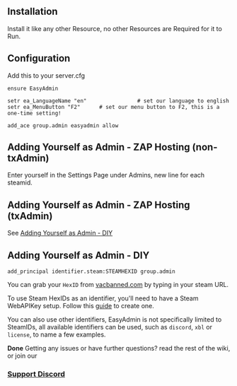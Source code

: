 ## Installation
Install it like any other Resource, no other Resources are Required for it to Run.

## Configuration
Add this to your server.cfg

```
ensure EasyAdmin

setr ea_LanguageName "en"                # set our language to english
setr ea_MenuButton "F2"		 # set our menu button to F2, this is a one-time setting!

add_ace group.admin easyadmin allow
```

## Adding Yourself as Admin - ZAP Hosting (non-txAdmin)
Enter yourself in the Settings Page under Admins, new line for each steamid.

## Adding Yourself as Admin - ZAP Hosting (txAdmin)

See [Adding Yourself as Admin - DIY](https://github.com/Blumlaut/EasyAdmin/wiki/0.-Installing-EasyAdmin,-TL;DR-Edition#adding-yourself-as-admin---diy)

## Adding Yourself as Admin - DIY
```
add_principal identifier.steam:STEAMHEXID group.admin
```
You can grab your `HexID` from [vacbanned.com](http://www.vacbanned.com/) by typing in your steam URL.

To use Steam HexIDs as an identifier, you'll need to have a Steam WebAPIKey setup. Follow this [guide](https://github.com/Blumlaut/EasyAdmin/wiki/3.-Adding-Admins#steam-webapikey-only-read-this-if-youre-using-steam) to create one.

You can also use other identifiers, EasyAdmin is not specifically limited to SteamIDs, all available identifiers can be used, such as `discord`, `xbl` or `license`, to name a few examples.

**Done**
Getting any issues or have further questions? read the rest of the wiki, or join our 
### [Support Discord](https://discord.gg/GugyRU8)